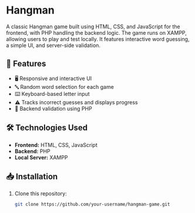 # Hangman
A classic Hangman game built using HTML, CSS, and JavaScript for the frontend, with PHP handling the backend logic. The game runs on XAMPP, allowing users to play and test locally. It features interactive word guessing, a simple UI, and server-side validation.


## 🚀 Features  
- 🖥️ Responsive and interactive UI  
- 🔤 Random word selection for each game  
- ⌨️ Keyboard-based letter input  
- ⚠️ Tracks incorrect guesses and displays progress  
- 💾 Backend validation using PHP  

## 🛠️ Technologies Used  
- **Frontend:** HTML, CSS, JavaScript  
- **Backend:** PHP  
- **Local Server:** XAMPP  

## 📥 Installation  
1. Clone this repository:  
   ```bash
   git clone https://github.com/your-username/hangman-game.git
